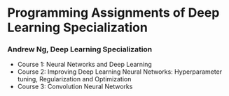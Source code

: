 # Programming Assignments of Deep Learning Specialization
### Andrew Ng, Deep Learning Specialization


* Course 1: Neural Networks and Deep Learning
* Course 2: Improving Deep Learning Neural Networks: Hyperparameter tuning, Regularization and Optimization
* Course 3: Convolution Neural Networks
